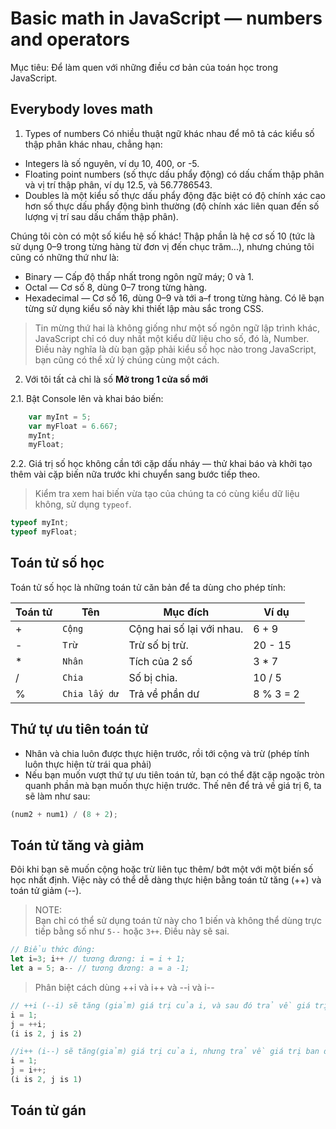 # Basic math in JavaScript — numbers and operators
Mục tiêu: Để làm quen với những điều cơ bản của toán học trong JavaScript.

## Everybody loves math

1. Types of numbers
Có nhiều thuật ngữ khác nhau để mô tả các kiểu số thập phân khác nhau, chẳng hạn:
- Integers là số nguyên, ví dụ 10, 400, or -5.
- Floating point numbers (số thực dấu phẩy động) có dấu chấm thập phân và vị trí thập phân, ví dụ 12.5, và 56.7786543.
- Doubles là một kiểu số thực dấu phẩy động đặc biệt có độ chính xác cao hơn số thực dấu phẩy động bình thường (độ chính xác liên quan đến số lượng vị trí sau dấu chấm thập phân).

Chúng tôi còn có một số kiểu hệ số khác! Thập phần là hệ cơ số 10 (tức là sử dụng 0–9 trong từng hàng từ đơn vị đến chục trăm...), nhưng chúng tôi cũng có những thứ như là:

- Binary — Cấp độ thấp nhất trong ngôn ngữ máy; 0 và 1.
- Octal — Cơ số 8, dùng 0–7 trong từng hàng.
- Hexadecimal — Cơ số 16, dùng 0–9 và tới a–f trong từng hàng. Có lẽ bạn từng sử dụng kiểu số này khi thiết lập màu sắc trong CSS.

> Tin mừng thứ hai là không giống như một số ngôn ngữ lập trình khác, JavaScript chỉ có duy nhất một kiểu dữ liệu cho số, đó là, Number. Điều này nghĩa là dù bạn gặp phải kiểu số học nào trong JavaScript, bạn cũng có thể xử lý chúng cùng một cách.

2. Với tôi tất cả chỉ là số
**Mở trong 1 cửa sổ mới**

2.1. Bật Console lên và khai báo biến:
```js
    var myInt = 5;
    var myFloat = 6.667;
    myInt;
    myFloat;
```
2.2. Giá trị số học không cần tới cặp dấu nháy — thử khai báo và khởi tạo thêm vài cặp biến nữa trước khi chuyển sang bước tiếp theo.
> Kiểm tra xem hai biến vừa tạo của chúng ta có cùng kiểu dữ liệu không, sử dụng `typeof`.
```js
typeof myInt;
typeof myFloat;
```
## Toán tử số học
Toán tử số học là những toán tử căn bản để ta dùng cho phép tính:

|Toán tử         |Tên            |Mục đích                     |Ví dụ            |
|----------------|---------------|-----------------------------|-----------------|
|+               |`Cộng`         |Cộng hai số lại với nhau.    | 6 + 9           |
|-               |`Trừ`          |Trừ số  bị trừ.              | 20 - 15         |
|*               |`Nhân`         |Tích của 2 số                | 3 * 7           |  
|/               |`Chia`         |Số bị chia.                  | 10 / 5          |
|%               |`Chia lấy dư`  |Trả về phần dư               | 8 % 3 = 2       |

## Thứ tự ưu tiên toán tử
- Nhân và chia luôn được thực hiện trước, rồi tới cộng và trừ (phép tính luôn thực hiện từ trái qua phải)
- Nếu bạn muốn vượt thứ tự ưu tiên toán tử, bạn có thể đặt cặp ngoặc tròn quanh phần mà bạn muốn thực hiện trước. Thế nên để trả về giá trị 6, ta sẽ làm như sau:
```js
(num2 + num1) / (8 + 2);
```
## Toán tử tăng và giảm
Đôi khi bạn sẽ muốn cộng hoặc trừ liên tục thêm/ bớt một với một biến số học nhất định. Việc này có thể dễ dàng thực hiện bằng toán tử tăng (++) và toán tử giảm (--).
> NOTE: <br/>
Bạn chỉ có thể sử dụng toán tử này cho 1 biến và không thể dùng trực tiếp bằng số như `5--` hoặc `3++`. Điều này sẽ sai.

```js
// Biểu thức đúng:
let i=3; i++ // tương đương: i = i + 1;
let a = 5; a-- // tương đương: a = a -1;
```
> Phân biệt cách dùng ++i và i++ và --i và i--
```js
// ++i (--i) sẽ tăng (giảm) giá trị của i, và sau đó trả về giá trị tăng(giảm).
i = 1;
j = ++i;
(i is 2, j is 2)

//i++ (i--) sẽ tăng(giảm) giá trị của i, nhưng trả về giá trị ban đầu iđược giữ trước khi tăng(giảm).
i = 1;
j = i++;
(i is 2, j is 1)
```
## Toán tử gán

